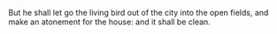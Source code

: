 But he shall let go the living bird out of the city into the open fields, and make an atonement for the house: and it shall be clean.
